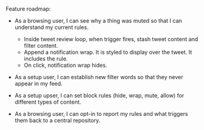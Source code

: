 
Feature roadmap:

- As a browsing user, I can see why a thing was muted so that I can understand my current rules.

  - Inside tweet review loop, when trigger fires, stash tweet content and filter content.
  - Append a notification wrap. It is styled to display over the tweet. It includes the rule.
  - On click, notification wrap hides.

- As a setup user, I can establish new filter words so that they never appear in my feed.
- As a setup upser, I can set block rules (hide, wrap, mute, allow) for different types of content.
- As a browsing user, I can opt-in to report my rules and what triggers them back to a central repository.

